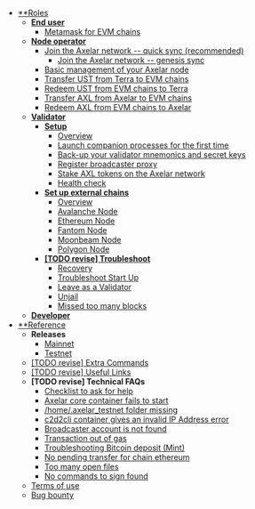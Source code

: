 - [**Roles](/parent-pages/roles)
  - [**End user**](/parent-pages/user)
    - [Metamask for EVM chains](/user/metamask.md)
  - [**Node operator**](/parent-pages/node)
    - [Join the Axelar network -- quick sync (recommended)](/node/join.md)
      - [Join the Axelar network -- genesis sync](/node/join-genesis.md)
    - [Basic management of your Axelar node](/node/basic)
    - [Transfer UST from Terra to EVM chains](/node/ust-to-evm)
    - [Redeem UST from EVM chains to Terra](/node/ust-from-evm)
    - [Transfer AXL from Axelar to EVM chains](/node/axl-to-evm)
    - [Redeem AXL from EVM chains to Axelar](/node/axl-from-evm)
  - [**Validator**](/parent-pages/validator)
    - [**Setup**](/validator/setup/setup-homepage.md)
      - [Overview](/validator/setup/overview.md)
      - [Launch companion processes for the first time](/validator/setup/vald-tofnd.md)
      - [Back-up your validator mnemonics and secret keys](/validator/setup/backup.md)
      - [Register broadcaster proxy](/validator/setup/register-proxy.md)
      - [Stake AXL tokens on the Axelar network](/validator/setup/stake-axl-tokens.md)
      - [Health check](/validator/setup/health-check.md)
    - [**Set up external chains**](/validator/external-chains/external-chains-homepage.md)
      - [Overview](/validator/external-chains/overview.md)
      - [Avalanche Node](/validator/external-chains/avalanche.md)
      - [Ethereum Node](/validator/external-chains/ethereum.md)
      - [Fantom Node](/validator/external-chains/fantom.md)
      - [Moonbeam Node](/validator/external-chains/moonbeam.md)
      - [Polygon Node](/validator/external-chains/polygon.md)
    - [**[TODO revise] Troubleshoot**](/validator/troubleshoot/troubleshoot-homepage.md)
      - [Recovery](/validator/troubleshoot/recovery.md)
      - [Troubleshoot Start Up](/validator/troubleshoot/troubleshoot.md)
      - [Leave as a Validator](/validator/troubleshoot/leave.md)
      - [Unjail](/validator/troubleshoot/unjail.md)
      - [Missed too many blocks](/validator/troubleshoot/missed-too-many-blocks.md)
  - [**Developer**](/parent-pages/dev)
- [**Reference](/parent-pages/reference)
  - **Releases**
    - [Mainnet](/releases/mainnet.md)
    - [Testnet](/releases/testnet.md)
  - [[TODO revise] Extra Commands](/reference/extra-commands.md)
  - [[TODO revise] Useful Links](/reference/useful-links.md)
  - **[TODO revise] Technical FAQs**
    - [Checklist to ask for help](/faqs/Instructions.md)
    - [Axelar core container fails to start](/faqs/Problem1.md)
    - [/home/.axelar_testnet folder missing](/faqs/Problem2.md)
    - [c2d2cli container gives an invalid IP Address error](/faqs/Problem3.md)
    - [Broadcaster account is not found](/faqs/Problem4.md)
    - [Transaction out of gas](/faqs/Problem5.md)
    - [Troubleshooting Bitcoin deposit (Mint)](/faqs/Problem6.md)
    - [No pending transfer for chain ethereum ](/faqs/Problem7.md)
    - [Too many open files](/faqs/Problem8.md)
    - [No commands to sign found](/faqs/ex5-problem.md)
  - [Terms of use](/terms-of-use.md)
  - [Bug bounty](/bug-bounty.md)
